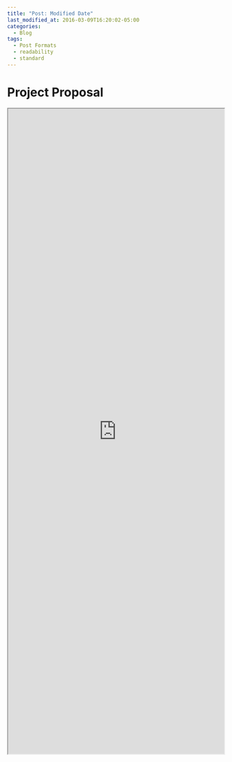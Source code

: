 ```yaml
---
title: "Post: Modified Date"
last_modified_at: 2016-03-09T16:20:02-05:00
categories:
  - Blog
tags:
  - Post Formats
  - readability
  - standard
---
```


# Project Proposal
<div>
<iframe src="https://docs.google.com/document/d/e/2PACX-1vRJqDaZcha4ONb3FKTnKhaAqfLrcl4buD2tPI8q8JI1ckiKdkALj7MpVup0no9e7UPitHABmkbMSLPR/pub?embedded=true" width="100%" height="1500"></iframe>
</div>